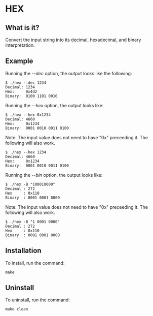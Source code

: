 # HEX

## What is it?

Convert the input string into its decimal, hexadecimal, and binary interpretation.

## Example

Running the *--dec* option, the output looks like the following:

```
$ ./hex --dec 1234
Decimal: 1234
Hex:	 0x4d2
Binary:	 0100 1101 0010
```

Running the *--hex* option, the output looks like:

```
$ ./hex --hex 0x1234
Decimal: 4660
Hex:	 0x1234
Binary:	 0001 0010 0011 0100
```

Note: The input value does not need to have "0x" preceeding it. The following
will also work.

```
$ ./hex --hex 1234
Decimal: 4660
Hex:	 0x1234
Binary:	 0001 0010 0011 0100
```

Running the *--bin* option, the output looks like:

```
$ ./hex -B "100010000"
Decimal : 272
Hex     : 0x110
Binary  : 0001 0001 0000
```

Note: The input value does not need to have "0x" preceeding it. The following
will also work.

```
$ ./hex -B "1 0001 0000"
Decimal : 272
Hex     : 0x110
Binary  : 0001 0001 0000
```

## Installation

To install, run the command:
```
make
```

## Uninstall

To uninstall, run the command:
```
make clean
```
